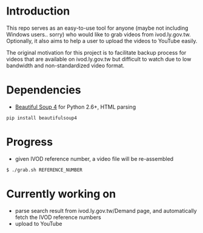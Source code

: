 # Introduction

This repo serves as an easy-to-use tool for anyone (maybe not including Windows users.. sorry) who would like to grab videos from ivod.ly.gov.tw. Optionally, it also aims to help a user to upload the videos to YouTube easily.

The original motivation for this project is to facilitate backup process for videos that are available on ivod.ly.gov.tw but difficult to watch due to low bandwidth and non-standardized video format.

# Dependencies

- [Beautiful Soup 4](http://www.crummy.com/software/BeautifulSoup/) for Python 2.6+, HTML parsing

```
pip install beautifulsoup4
```

# Progress

- given IVOD reference number, a video file will be re-assembled

```
$ ./grab.sh REFERENCE_NUMBER
```

# Currently working on

- parse search result from ivod.ly.gov.tw/Demand page, and automatically fetch the IVOD reference numbers
- upload to YouTube
